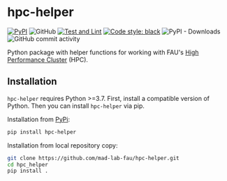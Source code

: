 # hpc-helper

[![PyPI](https://img.shields.io/pypi/v/hpc-helper)](https://pypi.org/project/hpc-helper/)
![GitHub](https://img.shields.io/github/license/mad-lab-fau/hpc-helper)
[![Test and Lint](https://github.com/mad-lab-fau/hpc-helper/actions/workflows/test-and-lint.yml/badge.svg)](https://github.com/mad-lab-fau/hpc-helper/actions/workflows/test-and-lint.yml)
[![Code style: black](https://img.shields.io/badge/code%20style-black-000000.svg)](https://github.com/psf/black)
![PyPI - Downloads](https://img.shields.io/pypi/dm/hpc-helper)
![GitHub commit activity](https://img.shields.io/github/commit-activity/m/mad-lab-fau/hpc-helper)

Python package with helper functions for working with FAU's [High Performance Cluster](https://hpc.fau.de/) (HPC).

## Installation

``hpc-helper`` requires Python >=3.7. First, install a compatible version of Python. 
Then you can install ``hpc-helper`` via pip. 

Installation from [PyPi](https://pypi.org/): 
```bash
pip install hpc-helper
```

Installation from local repository copy:
```bash
git clone https://github.com/mad-lab-fau/hpc-helper.git
cd hpc_helper
pip install .
```
